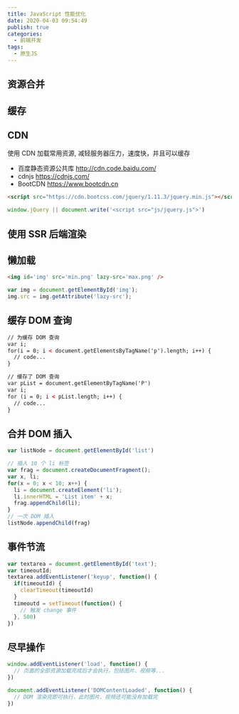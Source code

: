 ```yaml
---
title: JavaScript 性能优化
date: 2020-04-03 09:54:49
publish: true
categories:
  - 前端开发
tags:
  - 原生JS
---
```


<Boxx/>

## 资源合并

## 缓存

## CDN
使用 CDN 加载常用资源, 减轻服务器压力，速度快，并且可以缓存
- 百度静态资源公共库 http://cdn.code.baidu.com/
- cdnjs https://cdnjs.com/
- BootCDN https://www.bootcdn.cn
```html
<script src="https://cdn.bootcss.com/jquery/1.11.3/jquery.min.js"></script>
```
```javascript
window.jQuery || document.write('<script src="js/jquery.js">')
```

## 使用 SSR 后端渲染

## 懒加载
```html
<img id='img' src='min.png' lazy-src='max.png' />
```
```javascript
var img = document.getElementById('img');
img.src = img.getAttribute('lazy-src');
```

## 缓存 DOM 查询
```html
// 为缓存 DOM 查询
var i;
for(i = 0; i < document.getElementsByTagName('p').length; i++) {
  // code...
}

// 缓存了 DOM 查询
var pList = document.getElementByTagName('P')
var i;
for (i = 0; i < pList.length; i++) {
  // code...
}
```

## 合并 DOM 插入
```javascript
var listNode = document.getElementById('list')

// 插入 10 个 li 标签
var frag = document.createDocumentFragment();
var x, li;
for(x = 0; x < 10; x++) {
  li = document.createElement('li');
  li.innerHTML = 'List item' + x;
  frag.appendChild(li);
}
// 一次 DOM 插入
listNode.appendChild(frag)
```

## 事件节流
```javascript
var textarea = document.getElementById('text');
var timeoutId;
textarea.addEventListener('keyup', function() {
  if(timeoutId) {
    clearTimeout(timeoutId)
  }
  timeoutd = setTimeout(function() {
    // 触发 change 事件
  }, 500)
})
```
## 尽早操作
```javascript
window.addEventListener('load', function() {
  // 页面的全部资源加载完成后才会执行，包括图片、视频等...
})

document.addEventListener('DOMContentLoaded', function() {
  // DOM 渲染完即可执行，此时图片、视频还可能没有加载完
})
```
